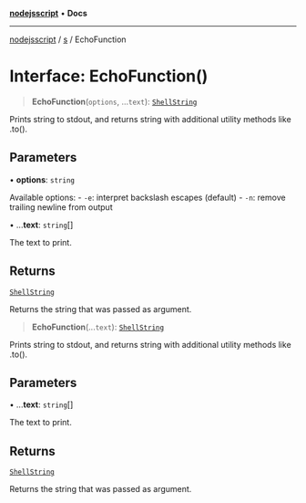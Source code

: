 [**nodejsscript**](../../../README.md) • **Docs**

***

[nodejsscript](../../../README.md) / [s](../README.md) / EchoFunction

# Interface: EchoFunction()

> **EchoFunction**(`options`, ...`text`): [`ShellString`](../type-aliases/ShellString.md)

Prints string to stdout, and returns string with additional utility methods like .to().

## Parameters

• **options**: `string`

Available options:
       - `-e`: interpret backslash escapes (default)
       - `-n`: remove trailing newline from output

• ...**text**: `string`[]

The text to print.

## Returns

[`ShellString`](../type-aliases/ShellString.md)

Returns the string that was passed as argument.

> **EchoFunction**(...`text`): [`ShellString`](../type-aliases/ShellString.md)

Prints string to stdout, and returns string with additional utility methods like .to().

## Parameters

• ...**text**: `string`[]

The text to print.

## Returns

[`ShellString`](../type-aliases/ShellString.md)

Returns the string that was passed as argument.
